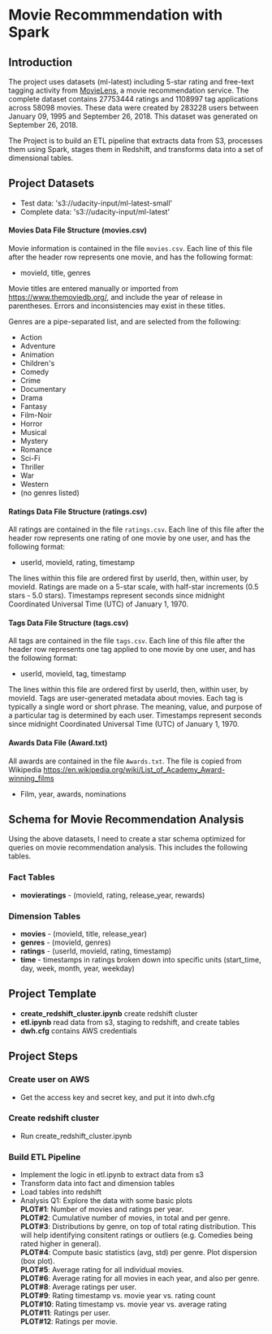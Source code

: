 # Movie Recommmendation with Spark
## Introduction

The project uses datasets (ml-latest) including 5-star rating and free-text tagging activity from [MovieLens](https://grouplens.org/datasets/movielens/latest/), a movie recommendation service. The complete dataset contains 27753444 ratings and 1108997 tag applications across 58098 movies. These data were created by 283228 users between January 09, 1995 and September 26, 2018. This dataset was generated on September 26, 2018.

The Project is to build an ETL pipeline that extracts data from S3, processes them using Spark, stages them in Redshift, and transforms data into a set of dimensional tables.


## Project Datasets 
* Test data: 's3://udacity-input/ml-latest-small'  
* Complete data: 's3://udacity-input/ml-latest'  


#### Movies Data File Structure (movies.csv)  

Movie information is contained in the file `movies.csv`. Each line of this file after the header row represents one movie, and has the following format:

* movieId, title, genres

Movie titles are entered manually or imported from <https://www.themoviedb.org/>, and include the year of release in parentheses. Errors and inconsistencies may exist in these titles.

Genres are a pipe-separated list, and are selected from the following:

* Action
* Adventure
* Animation
* Children's
* Comedy
* Crime
* Documentary
* Drama
* Fantasy
* Film-Noir
* Horror
* Musical
* Mystery
* Romance
* Sci-Fi
* Thriller
* War
* Western
* (no genres listed)


#### Ratings Data File Structure (ratings.csv)  

All ratings are contained in the file `ratings.csv`. Each line of this file after the header row represents one rating of one movie by one user, and has the following format:

* userId, movieId, rating, timestamp

The lines within this file are ordered first by userId, then, within user, by movieId. Ratings are made on a 5-star scale, with half-star increments (0.5 stars - 5.0 stars). Timestamps represent seconds since midnight Coordinated Universal Time (UTC) of January 1, 1970.


#### Tags Data File Structure (tags.csv)  

All tags are contained in the file `tags.csv`. Each line of this file after the header row represents one tag applied to one movie by one user, and has the following format:

* userId, movieId, tag, timestamp

The lines within this file are ordered first by userId, then, within user, by movieId. Tags are user-generated metadata about movies. Each tag is typically a single word or short phrase. The meaning, value, and purpose of a particular tag is determined by each user. Timestamps represent seconds since midnight Coordinated Universal Time (UTC) of January 1, 1970.


#### Awards Data File (Award.txt)

All awards are contained in the file `Awards.txt`. The file is copied from Wikipedia <https://en.wikipedia.org/wiki/List_of_Academy_Award-winning_films>

* Film, year, awards, nominations

## Schema for Movie Recommendation Analysis
Using the above datasets, I need to create a star schema optimized for queries on movie recommendation analysis. This includes the following tables.


### Fact Tables
* **movieratings** - (movieId, rating, release_year, rewards)
### Dimension Tables
* **movies** - (movieId, title, release_year)   
* **genres** - (movieId, genres)  
* **ratings** - (userId, movieId, rating, timestamp)  
* **time** - timestamps in ratings broken down into specific units (start_time, day, week, month, year, weekday)


## Project Template
* **create_redshift_cluster.ipynb** create redshift cluster
* **etl.ipynb** read data from s3, staging to redshift, and create tables
* **dwh.cfg** contains AWS credentials       


## Project Steps
### Create user on AWS
* Get the access key and secret key, and put it into dwh.cfg


### Create redshift cluster
* Run create_redshift_cluster.ipynb


### Build ETL Pipeline
* Implement the logic in etl.ipynb to extract data from s3 
* Transform data into fact and dimension tables
* Load tables into redshift
* Analysis
Q1: Explore the data with some basic plots  
**PLOT#1**: Number of movies and ratings per year.  
**PLOT#2**: Cumulative number of movies, in total and per genre.  
**PLOT#3**: Distributions by genre, on top of total rating distribution. This will help identifying consitent ratings or outliers (e.g. Comedies being rated higher in general).  
**PLOT#4**: Compute basic statistics (avg, std) per genre. Plot dispersion (box plot).  
**PLOT#5**: Average rating for all individual movies.  
**PLOT#6**: Average rating for all movies in each year, and also per genre.  
**PLOT#8**: Average ratings per user.  
**PLOT#9**: Rating timestamp vs. movie year vs. rating count  
**PLOT#10**: Rating timestamp vs. movie year vs. average rating  
**PLOT#11**: Ratings per user.  
**PLOT#12**: Ratings per movie.  



